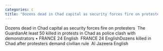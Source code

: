 ```yaml
---
categories: c
title: "Dozens dead in Chad capital as security forces fire on protesters  The Guardian"
---
```

Dozens dead in Chad capital as security forces fire on protesters&nbsp;&nbsp;The GuardianAt least 50 killed in protests in Chad as police clash with demonstrators • FRANCE 24 English&nbsp;&nbsp;FRANCE 24 EnglishDozens killed in Chad after protesters demand civilian rule&nbsp;&nbsp;Al Jazeera English